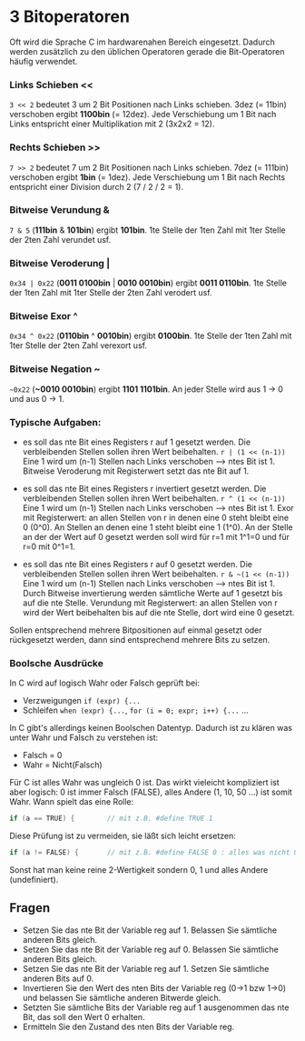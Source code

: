 # 3 Bitoperatoren

Oft wird die Sprache C im hardwarenahen Bereich eingesetzt. Dadurch werden zusätzlich zu den üblichen Operatoren gerade die Bit-Operatoren häufig verwendet.

### Links Schieben <<

`3 << 2` 	bedeutet 3 um 2 Bit Positionen nach Links schieben. 3dez (= 11bin) verschoben ergibt **1100bin** (= 12dez). Jede Verschiebung um 1 Bit nach Links entspricht einer Multiplikation mit 2 (3x2x2 = 12).

### Rechts Schieben >>

`7 >> 2` 	bedeutet 7 um 2 Bit Positionen nach Links schieben. 7dez (= 111bin) verschoben ergibt **1bin** (= 1dez). Jede Verschiebung um 1 Bit nach Rechts entspricht einer Division durch 2 (7 / 2 / 2 = 1).

### Bitweise Verundung &

`7 & 5`	 	(**111bin** & **101bin**)	ergibt	**101bin**. 1te Stelle der 1ten Zahl mit 1ter Stelle der 2ten Zahl verundet usf.

### Bitweise Veroderung |

`0x34 | 0x22`	 	(**0011 0100bin** | **0010 0010bin**)	ergibt	**0011 0110bin**. 1te Stelle der 1ten Zahl mit 1ter Stelle der 2ten Zahl verodert usf.

### Bitweise Exor ^

`0x34 ^ 0x22`	 	(**0110bin** ^ **0010bin**)	ergibt	**0100bin**. 1te Stelle der 1ten Zahl mit 1ter Stelle der 2ten Zahl verexort usf.

### Bitweise Negation ~

`~0x22`	 	(**\~0010 0010bin**)	ergibt	**1101 1101bin**. An jeder Stelle wird aus 1 -> 0 und aus 0 -> 1.

### Typische Aufgaben:

- es soll das nte Bit eines Registers r auf 1 gesetzt werden. Die verbleibenden Stellen sollen ihren Wert beibehalten.
  `r | (1 << (n-1))`	Eine 1 wird um (n-1) Stellen nach Links verschoben --> ntes Bit ist 1. Bitweise Veroderung mit Registerwert setzt das nte Bit auf 1.​




- es soll das nte Bit eines Registers r invertiert gesetzt werden. Die verbleibenden Stellen sollen ihren Wert beibehalten.
  `r ^ (1 << (n-1))`	Eine 1 wird um (n-1) Stellen nach Links verschoben --> ntes Bit ist 1. Exor mit Registerwert: an allen Stellen von r in denen eine 0 steht bleibt eine 0 (0^0). An Stellen an denen eine 1 steht bleibt eine 1 (1^0). An der Stelle an der der Wert auf 0 gesetzt werden soll wird für r=1 mit 1^1=0 und für r=0 mit 0^1=1.




- es soll das nte Bit eines Registers r auf 0 gesetzt werden. Die verbleibenden Stellen sollen ihren Wert beibehalten.
  `r & ~(1 << (n-1))`	Eine 1 wird um (n-1) Stellen nach Links verschoben --> ntes Bit ist 1. Durch Bitweise invertierung werden sämtliche Werte auf 1 gesetzt bis auf die nte Stelle. Verundung mit Registerwert: an allen Stellen von r wird der Wert beibehalten bis auf die nte Stelle, dort wird eine 0 gesetzt.


Sollen entsprechend mehrere Bitpositionen auf einmal gesetzt oder rückgesetzt werden, dann sind entsprechend mehrere Bits zu setzen.

### Boolsche Ausdrücke

In C wird auf logisch Wahr oder Falsch geprüft bei:

- Verzweigungen `if (expr) {...`
- Schleifen `when (expr) {...`, `for (i = 0; expr; i++) {...` ...

In C gibt's allerdings keinen Boolschen Datentyp. Dadurch ist zu klären was unter Wahr und Falsch zu verstehen ist:

- Falsch = 0
- Wahr = Nicht(Falsch)

Für C ist alles Wahr was ungleich 0 ist. Das wirkt vieleicht kompliziert ist aber logisch: 0 ist immer Falsch (FALSE), alles Andere (1, 10, 50 ...) ist somit Wahr. Wann spielt das eine Rolle:

```c
if (a == TRUE) {        // mit z.B. #define TRUE 1
```

Diese Prüfung ist zu vermeiden, sie läßt sich leicht ersetzen:

```c
if (a != FALSE) {       // mit z.B. #define FALSE 0 : alles was nicht 0 ist ist wahr
```

Sonst hat man keine reine 2-Wertigkeit sondern 0, 1 und alles Andere (undefiniert).

## Fragen

- Setzen Sie das nte Bit der Variable reg auf 1. Belassen Sie sämtliche anderen Bits gleich.
- Setzen Sie das nte Bit der Variable reg auf 0. Belassen Sie sämtliche anderen Bits gleich.
- Setzen Sie das nte Bit der Variable reg auf 1. Setzen Sie sämtliche anderen Bits auf 0.
- Invertieren Sie den Wert des nten Bits der Variable reg (0->1 bzw 1->0) und belassen Sie sämtliche anderen Bitwerde gleich.
- Setzten Sie sämtliche Bits der Variable reg auf 1 ausgenommen das nte Bit, das soll den Wert 0 erhalten.
- Ermitteln Sie den Zustand des nten Bits der Variable reg.
